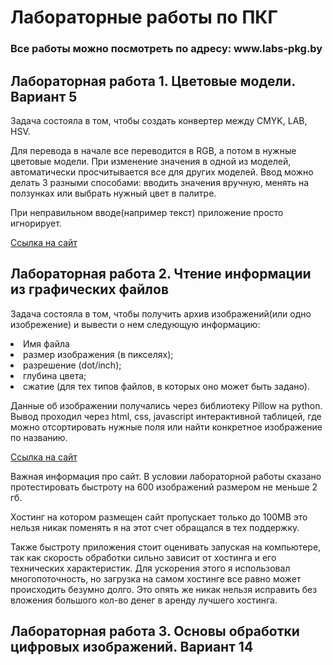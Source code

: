 <h1>Лабораторные работы по ПКГ</h1>
<h3>Все работы можно посмотреть по адресу: www.labs-pkg.by</h3>
<h2>Лабораторная работа 1. Цветовые модели. Вариант 5</h2>
<p>Задача состояла в том, чтобы создать конвертер между CMYK, LAB, HSV.</p>
<p>Для перевода в начале все переводится в RGB, а потом в нужные цветовые модели.
При изменение значения в одной из моделей, автоматически просчитывается все для других моделей.
Ввод можно делать 3 разными способами: вводить значения вручную, менять на ползунках или выбрать нужный цвет в палитре.</p>
<p>При неправильном вводе(например текст) приложение просто игнорирует.</p>
<p><a href="https://user75847845.pythonanywhere.com/vlad/laba1">Ссылка на сайт</a></p>
<h2>Лабораторная работа 2. Чтение информации из графических файлов</h2>
<p>Задача состояла в том, чтобы получить архив изображений(или одно изобрежение)
и вывести о нем следующую информацию:</p>
<p>
<td>
<li>Имя файла</li>
<li>размер изображения (в пикселях);</li>
<li>разрешение (dot/inch);</li>
<li>глубина цвета;</li>
<li>сжатие (для тех типов файлов, в которых оно может быть задано).</li>
</td>
</p>
<p>Данные об изображении получались через библиотеку Pillow на python.
Вывод проходил через html, css, javascript интерактивной таблицей, где можно отсортировать
нужные поля или найти конкретное изображение по названию.</p>
<p><a href="https://user75847845.pythonanywhere.com/vlad/laba2">Ссылка на сайт</a></p>
<p>Важная информация про сайт. В условии лабораторной работы сказано
протестировать быстроту на 600 изображений размером не меньше 2 гб.</p>
<p>Хостинг на котором размещен сайт пропускает только до 100MB это нельзя никак поменять
я на этот счет обращался в тех поддержку.</p>
<p>Также быстроту приложения стоит оценивать запуская на компьютере, так как
скорость обработки сильно зависит от хостинга и его технических характеристик.
Для ускорения этого я использовал многопоточность, но загрузка на самом хостинге все равно 
может происходить безумно долго. Это опять же никак нельзя исправить без вложения большого кол-во денег
в аренду лучшего хостинга.</p>
<h2>Лабораторная работа 3. Основы обработки цифровых изображений. Вариант 14</h2>


